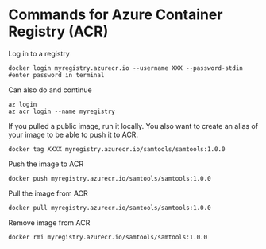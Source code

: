 # Commands for Azure Container Registry (ACR)

Log in to a registry
```
docker login myregistry.azurecr.io --username XXX --password-stdin #enter password in terminal
```
Can also do and continue
```
az login
az acr login --name myregistry
```
If you pulled a public image, run it locally.
You also want to create an alias of your image to be able to push it to ACR.
```
docker tag XXXX myregistry.azurecr.io/samtools/samtools:1.0.0
```
Push the image to ACR
```
docker push myregistry.azurecr.io/samtools/samtools:1.0.0
```
Pull the image from ACR
```
docker pull myregistry.azurecr.io/samtools/samtools:1.0.0
```
Remove image from ACR
```
docker rmi myregistry.azurecr.io/samtools/samtools:1.0.0
```
